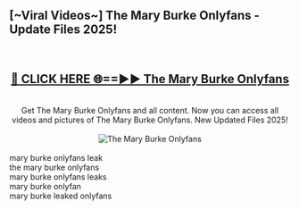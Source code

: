 <h2>[~Viral Videos~] The Mary Burke Onlyfans - Update Files 2025!</h2>
<br>
<div align="center">
<h2><a href="https://betterlinks.top/A2PfLJ" rel="nofollow">🔴 CLICK HERE 🌐==►► The Mary Burke Onlyfans</a></h2>
<br>
Get The Mary Burke Onlyfans and all content. Now you can access all videos and pictures of The Mary Burke Onlyfans. New Updated Files 2025!
<br>
<br>
<a href="https://betterlinks.top/A2PfLJ" rel="nofollow" data-target="animated-image.originalLink"><img src="https://i.ibb.co.com/WyWwxjT/player-gif2.gif" alt="The Mary Burke Onlyfans" style="max-width: 100%; display: inline-block;" data-target="animated-image.originalImage"></a>
</div>
<br>
mary burke onlyfans leak<br>
the mary burke onlyfans<br>
mary burke onlyfans leaks<br>
mary burke onlyfan<br>
mary burke leaked onlyfans